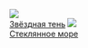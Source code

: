 ![](/books/sf_space/Сергей%20Васильевич%20Лукьяненко/Звёздная%20тень.jpg)  
[Звёздная тень](/books/sf_space/Сергей%20Васильевич%20Лукьяненко/Звёздная%20тень)
![](/books/sf_space/Сергей%20Васильевич%20Лукьяненко/Стеклянное%20море.jpg)  
[Стеклянное море](/books/sf_space/Сергей%20Васильевич%20Лукьяненко/Стеклянное%20море)